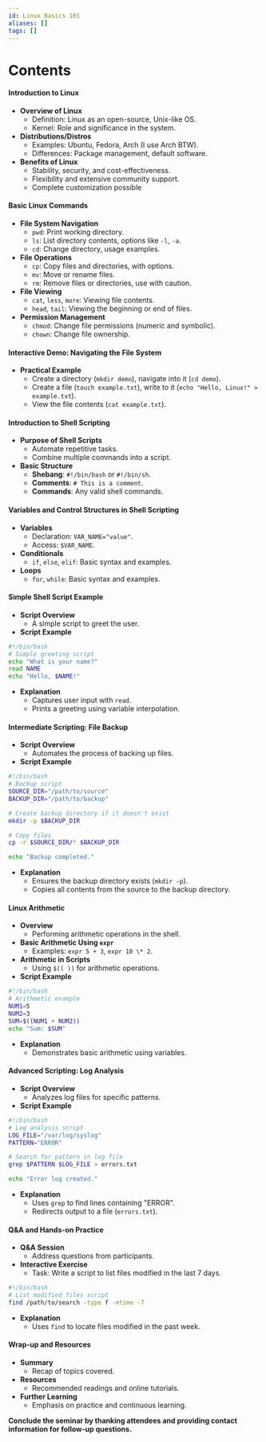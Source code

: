 ```yaml
---
id: Linux Basics 101
aliases: []
tags: []
---
```


# Contents

#### **Introduction to Linux**

- **Overview of Linux**
  - Definition: Linux as an open-source, Unix-like OS.
  - Kernel: Role and significance in the system.
- **Distributions/Distros**
  - Examples: Ubuntu, Fedora, Arch (I use Arch BTW).
  - Differences: Package management, default software.
- **Benefits of Linux**
  - Stability, security, and cost-effectiveness.
  - Flexibility and extensive community support.
  - Complete customization possible

#### **Basic Linux Commands**

- **File System Navigation**
  - `pwd`: Print working directory.
  - `ls`: List directory contents, options like `-l`, `-a`.
  - `cd`: Change directory, usage examples.
- **File Operations**
  - `cp`: Copy files and directories, with options.
  - `mv`: Move or rename files.
  - `rm`: Remove files or directories, use with caution.
- **File Viewing**
  - `cat`, `less`, `more`: Viewing file contents.
  - `head`, `tail`: Viewing the beginning or end of files.
- **Permission Management**
  - `chmod`: Change file permissions (numeric and symbolic).
  - `chown`: Change file ownership.

#### **Interactive Demo: Navigating the File System**

- **Practical Example**
  - Create a directory (`mkdir demo`), navigate into it (`cd demo`).
  - Create a file (`touch example.txt`), write to it (`echo "Hello, Linux!" > example.txt`).
  - View the file contents (`cat example.txt`).

#### **Introduction to Shell Scripting**

- **Purpose of Shell Scripts**
  - Automate repetitive tasks.
  - Combine multiple commands into a script.
- **Basic Structure**
  - **Shebang**: `#!/bin/bash` or `#!/bin/sh`.
  - **Comments**: `# This is a comment`.
  - **Commands**: Any valid shell commands.

#### **Variables and Control Structures in Shell Scripting**

- **Variables**
  - Declaration: `VAR_NAME="value"`.
  - Access: `$VAR_NAME`.
- **Conditionals**
  - `if`, `else`, `elif`: Basic syntax and examples.
- **Loops**
  - `for`, `while`: Basic syntax and examples.

#### **Simple Shell Script Example**

- **Script Overview**
  - A simple script to greet the user.
- **Script Example**

```bash
#!/bin/bash
# Simple greeting script
echo "What is your name?"
read NAME
echo "Hello, $NAME!"
```

- **Explanation**
  - Captures user input with `read`.
  - Prints a greeting using variable interpolation.

#### **Intermediate Scripting: File Backup**

- **Script Overview**
  - Automates the process of backing up files.
- **Script Example**

```bash
#!/bin/bash
# Backup script
SOURCE_DIR="/path/to/source"
BACKUP_DIR="/path/to/backup"

# Create backup directory if it doesn't exist
mkdir -p $BACKUP_DIR

# Copy files
cp -r $SOURCE_DIR/* $BACKUP_DIR

echo "Backup completed."
```

- **Explanation**
  - Ensures the backup directory exists (`mkdir -p`).
  - Copies all contents from the source to the backup directory.

#### **Linux Arithmetic**

- **Overview**
  - Performing arithmetic operations in the shell.
- **Basic Arithmetic Using `expr`**
  - Examples: `expr 5 + 3`, `expr 10 \* 2`.
- **Arithmetic in Scripts**
  - Using `$(( ))` for arithmetic operations.
- **Script Example**

```bash
#!/bin/bash
# Arithmetic example
NUM1=5
NUM2=3
SUM=$((NUM1 + NUM2))
echo "Sum: $SUM"
```

- **Explanation**
  - Demonstrates basic arithmetic using variables.

#### **Advanced Scripting: Log Analysis**

- **Script Overview**
  - Analyzes log files for specific patterns.
- **Script Example**

```bash
#!/bin/bash
# Log analysis script
LOG_FILE="/var/log/syslog"
PATTERN="ERROR"

# Search for pattern in log file
grep $PATTERN $LOG_FILE > errors.txt

echo "Error log created."
```

- **Explanation**
  - Uses `grep` to find lines containing "ERROR".
  - Redirects output to a file (`errors.txt`).

#### **Q&A and Hands-on Practice**

- **Q&A Session**
  - Address questions from participants.
- **Interactive Exercise**
  - Task: Write a script to list files modified in the last 7 days.

```bash
#!/bin/bash
# List modified files script
find /path/to/search -type f -mtime -7
```

- **Explanation**
  - Uses `find` to locate files modified in the past week.

#### **Wrap-up and Resources**

- **Summary**
  - Recap of topics covered.
- **Resources**
  - Recommended readings and online tutorials.
- **Further Learning**
  - Emphasis on practice and continuous learning.

**Conclude the seminar by thanking attendees and providing contact information for follow-up questions.**
